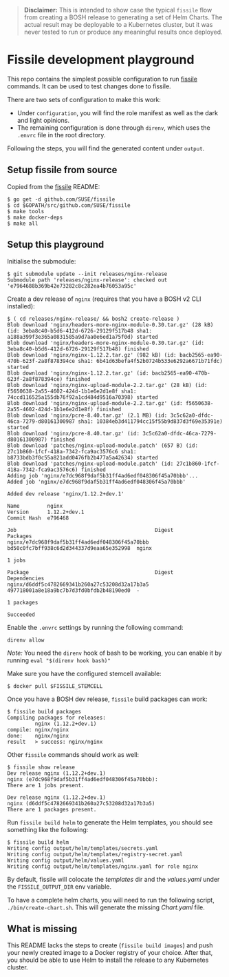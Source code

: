 > **Disclaimer:** This is intended to show case the typical `fissile` flow from creating a BOSH release to generating a set of Helm Charts. The actual result may be deployable to a Kubernetes cluster, but it was never tested to run or produce any meaningful results once deployed.

# Fissile development playground
This repo contains the simplest possible configuration to run [fissile](https://github.com/SUSE/fissile) commands.
It can be used to test changes done to fissile.

There are two sets of configuration to make this work:
- Under `configuration`, you will find the role manifest as well as the dark and light opinions.
- The remaining configuration is done through `direnv`, which uses the `.envrc` file in the root directory.

Following the steps, you will find the generated content under `output`.

## Setup fissile from source
Copied from the [fissile](https://github.com/SUSE/fissile) README:
```
$ go get -d github.com/SUSE/fissile
$ cd $GOPATH/src/github.com/SUSE/fissile
$ make tools
$ make docker-deps
$ make all
```

## Setup this playground
Initialise the submodule:
```
$ git submodule update --init releases/nginx-release
Submodule path 'releases/nginx-release': checked out 'e7964688b369b42e73282c8c282ea4b76053a95c'
```

Create a dev release of `nginx` (requires that you have a BOSH v2 CLI installed):
```
$ ( cd releases/nginx-release/ && bosh2 create-release )
Blob download 'nginx/headers-more-nginx-module-0.30.tar.gz' (28 kB) (id: 3eba8c40-b5d6-412d-6726-29129f517b48 sha1: a188a399f3e365a0831585a9d7aa0e6ed1a75f0d) started
Blob download 'nginx/headers-more-nginx-module-0.30.tar.gz' (id: 3eba8c40-b5d6-412d-6726-29129f517b48) finished
Blob download 'nginx/nginx-1.12.2.tar.gz' (982 kB) (id: bacb2565-ea90-470b-623f-2a8f878394ce sha1: 6b41d63befa4f52b0724b533e6292a6671b71fdc) started
Blob download 'nginx/nginx-1.12.2.tar.gz' (id: bacb2565-ea90-470b-623f-2a8f878394ce) finished
Blob download 'nginx/nginx-upload-module-2.2.tar.gz' (28 kB) (id: f5650638-2a55-4602-424d-1b1e6e2d1e8f sha1: 74ccd116525a155db76f92a1cd484d9516a70398) started
Blob download 'nginx/nginx-upload-module-2.2.tar.gz' (id: f5650638-2a55-4602-424d-1b1e6e2d1e8f) finished
Blob download 'nginx/pcre-8.40.tar.gz' (2.1 MB) (id: 3c5c62a0-dfdc-46ca-7279-d80161300987 sha1: 10384eb3d411794cc15f55b9d837d3f69e35391e) started
Blob download 'nginx/pcre-8.40.tar.gz' (id: 3c5c62a0-dfdc-46ca-7279-d80161300987) finished
Blob download 'patches/nginx-upload-module.patch' (657 B) (id: 27c1b860-1fcf-418a-7342-fca9ac3576c6 sha1: b8733bdb3f0c55a821add0476fb2b477a5a42634) started
Blob download 'patches/nginx-upload-module.patch' (id: 27c1b860-1fcf-418a-7342-fca9ac3576c6) finished
Adding job 'nginx/e7dc968f9daf5b31ff4ad6edf048306f45a70bbb'...
Added job 'nginx/e7dc968f9daf5b31ff4ad6edf048306f45a70bbb'

Added dev release 'nginx/1.12.2+dev.1'

Name         nginx
Version      1.12.2+dev.1
Commit Hash  e796468

Job                                             Digest                                    Packages
nginx/e7dc968f9daf5b31ff4ad6edf048306f45a70bbb  bd50c0fc7bff938c6d2d344337d9eaa65e352998  nginx

1 jobs

Package                                         Digest                                    Dependencies
nginx/d6ddf5c4782669341b260a27c53208d32a17b3a5  497718001a8e18a9bc7b7d3fd0bfdb2b48190ed0  -

1 packages

Succeeded
```

Enable the `.envrc` settings by running the following command:
```
direnv allow
```
_Note:_ You need the `direnv` hook of bash to be working, you can enable it by running `eval "$(direnv hook bash)"`

Make sure you have the configured stemcell available:
```
$ docker pull $FISSILE_STEMCELL
```

Once you have a BOSH dev release, `fissile` build packages can work:
```
$ fissile build packages
Compiling packages for releases:
         nginx (1.12.2+dev.1)
compile: nginx/nginx
done:    nginx/nginx
result   > success: nginx/nginx
```

Other `fissile` commands should work as well:
```
$ fissile show release
Dev release nginx (1.12.2+dev.1)
nginx (e7dc968f9daf5b31ff4ad6edf048306f45a70bbb):
There are 1 jobs present.

Dev release nginx (1.12.2+dev.1)
nginx (d6ddf5c4782669341b260a27c53208d32a17b3a5)
There are 1 packages present.
```

Run `fissile build helm` to generate the Helm templates, you should see something like the following:
```
$ fissile build helm
Writing config output/helm/templates/secrets.yaml
Writing config output/helm/templates/registry-secret.yaml
Writing config output/helm/values.yaml
Writing config output/helm/templates/nginx.yaml for role nginx
```
By default, fissile will colocate the _templates_ dir and the _values.yaml_ under the `FISSILE_OUTPUT_DIR` env variable.

To have a complete helm charts, you will need to run the following script, `./bin/create-chart.sh`. This will generate the missing _Chart.yaml_ file.

## What is missing
This README lacks the steps to create (`fissile build images`) and push your newly created image to a Docker registry of your choice. After that, you should be able to use Helm to install the release to any Kubernetes cluster.
